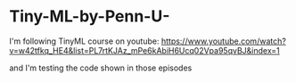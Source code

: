 # Tiny-ML-by-Penn-U-

I'm following  TinyML course on youtube:
https://www.youtube.com/watch?v=w42tfkq_HE4&list=PL7rtKJAz_mPe6kAbiH6Ucq02Vpa95qvBJ&index=1

and I'm testing the code shown in those episodes
